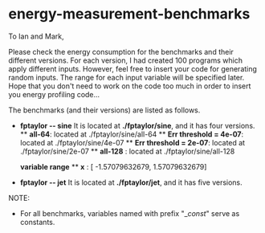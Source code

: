 # energy-measurement-benchmarks


To Ian and Mark, 

Please check the energy consumption for the benchmarks and their different versions. 
For each version, I had created 100 programs which apply different inputs. 
However, feel free to insert your code for generating random inputs. 
The range for each input variable will be specified later. 
Hope that you don't need to work on the code too much in order to insert you energy profiling code... 


The benchmarks (and their versions) are listed as follows. 

* **fptaylor -- sine**
  It is located at **./fptaylor/sine**, and it has four versions. 
  ** **all-64**: located at ./fptaylor/sine/all-64 
  ** **Err threshold = 4e-07**: located at ./fptaylor/sine/4e-07
  ** **Err threshold = 2e-07**: located at ./fptaylor/sine/2e-07
  ** **all-128** : located at ./fptaylor/sine/all-128  

  **variable range** 
  ** **x** : [ -1.57079632679, 1.57079632679] 

* **fptaylor -- jet** 
  It is located at **./fptaylor/jet**, and it has five versions. 
  

NOTE: 

* For all benchmarks, variables named with prefix "__const_" serve as constants. 